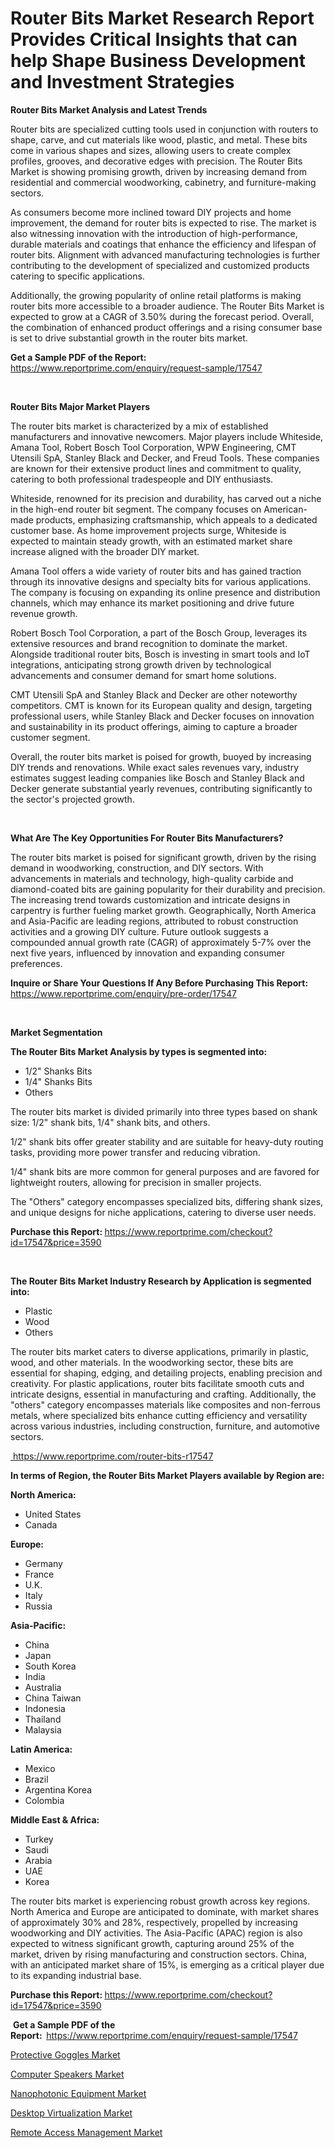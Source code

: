<p><h1>Router Bits Market Research Report Provides Critical Insights that can help Shape Business Development and Investment Strategies</h1></p><p><strong>Router Bits Market Analysis and Latest Trends</strong></p>
<p><p>Router bits are specialized cutting tools used in conjunction with routers to shape, carve, and cut materials like wood, plastic, and metal. These bits come in various shapes and sizes, allowing users to create complex profiles, grooves, and decorative edges with precision. The Router Bits Market is showing promising growth, driven by increasing demand from residential and commercial woodworking, cabinetry, and furniture-making sectors.</p><p>As consumers become more inclined toward DIY projects and home improvement, the demand for router bits is expected to rise. The market is also witnessing innovation with the introduction of high-performance, durable materials and coatings that enhance the efficiency and lifespan of router bits. Alignment with advanced manufacturing technologies is further contributing to the development of specialized and customized products catering to specific applications.</p><p>Additionally, the growing popularity of online retail platforms is making router bits more accessible to a broader audience. The Router Bits Market is expected to grow at a CAGR of 3.50% during the forecast period. Overall, the combination of enhanced product offerings and a rising consumer base is set to drive substantial growth in the router bits market.</p></p>
<p><strong>Get a Sample PDF of the Report:&nbsp;</strong> <a href="https://www.reportprime.com/enquiry/request-sample/17547?utm_campaign=1094&utm_medium=2&utm_source=Github&utm_content=ia&utm_term=19112024&utm_id=router-bits">https://www.reportprime.com/enquiry/request-sample/17547</a></p>
<p>&nbsp;</p>
<p><strong>Router Bits Major Market Players</strong></p>
<p><p>The router bits market is characterized by a mix of established manufacturers and innovative newcomers. Major players include Whiteside, Amana Tool, Robert Bosch Tool Corporation, WPW Engineering, CMT Utensili SpA, Stanley Black and Decker, and Freud Tools. These companies are known for their extensive product lines and commitment to quality, catering to both professional tradespeople and DIY enthusiasts.</p><p>Whiteside, renowned for its precision and durability, has carved out a niche in the high-end router bit segment. The company focuses on American-made products, emphasizing craftsmanship, which appeals to a dedicated customer base. As home improvement projects surge, Whiteside is expected to maintain steady growth, with an estimated market share increase aligned with the broader DIY market.</p><p>Amana Tool offers a wide variety of router bits and has gained traction through its innovative designs and specialty bits for various applications. The company is focusing on expanding its online presence and distribution channels, which may enhance its market positioning and drive future revenue growth.</p><p>Robert Bosch Tool Corporation, a part of the Bosch Group, leverages its extensive resources and brand recognition to dominate the market. Alongside traditional router bits, Bosch is investing in smart tools and IoT integrations, anticipating strong growth driven by technological advancements and consumer demand for smart home solutions.</p><p>CMT Utensili SpA and Stanley Black and Decker are other noteworthy competitors. CMT is known for its European quality and design, targeting professional users, while Stanley Black and Decker focuses on innovation and sustainability in its product offerings, aiming to capture a broader customer segment.</p><p>Overall, the router bits market is poised for growth, buoyed by increasing DIY trends and renovations. While exact sales revenues vary, industry estimates suggest leading companies like Bosch and Stanley Black and Decker generate substantial yearly revenues, contributing significantly to the sector's projected growth.</p></p>
<p>&nbsp;</p>
<p><strong>What Are The Key Opportunities For Router Bits Manufacturers?</strong></p>
<p><p>The router bits market is poised for significant growth, driven by the rising demand in woodworking, construction, and DIY sectors. With advancements in materials and technology, high-quality carbide and diamond-coated bits are gaining popularity for their durability and precision. The increasing trend towards customization and intricate designs in carpentry is further fueling market growth. Geographically, North America and Asia-Pacific are leading regions, attributed to robust construction activities and a growing DIY culture. Future outlook suggests a compounded annual growth rate (CAGR) of approximately 5-7% over the next five years, influenced by innovation and expanding consumer preferences.</p></p>
<p><strong>Inquire or Share Your Questions If Any Before Purchasing This Report:</strong> <a href="https://www.reportprime.com/enquiry/pre-order/17547?utm_campaign=1094&utm_medium=2&utm_source=Github&utm_content=ia&utm_term=19112024&utm_id=router-bits">https://www.reportprime.com/enquiry/pre-order/17547</a></p>
<p>&nbsp;</p>
<p><strong>Market Segmentation</strong></p>
<p><strong>The Router Bits Market Analysis by types is segmented into:</strong></p>
<p><ul><li>1/2" Shanks Bits</li><li>1/4" Shanks Bits</li><li>Others</li></ul></p>
<p><p>The router bits market is divided primarily into three types based on shank size: 1/2" shank bits, 1/4" shank bits, and others. </p><p>1/2" shank bits offer greater stability and are suitable for heavy-duty routing tasks, providing more power transfer and reducing vibration. </p><p>1/4" shank bits are more common for general purposes and are favored for lightweight routers, allowing for precision in smaller projects. </p><p>The "Others" category encompasses specialized bits, differing shank sizes, and unique designs for niche applications, catering to diverse user needs.</p></p>
<p><strong>Purchase this Report:&nbsp;</strong><a href="https://www.reportprime.com/checkout?id=17547&price=3590&utm_campaign=1094&utm_medium=2&utm_source=Github&utm_content=ia&utm_term=19112024&utm_id=router-bits">https://www.reportprime.com/checkout?id=17547&price=3590</a></p>
<p>&nbsp;</p>
<p><strong>The Router Bits Market Industry Research by Application is segmented into:</strong></p>
<p><ul><li>Plastic</li><li>Wood</li><li>Others</li></ul></p>
<p><p>The router bits market caters to diverse applications, primarily in plastic, wood, and other materials. In the woodworking sector, these bits are essential for shaping, edging, and detailing projects, enabling precision and creativity. For plastic applications, router bits facilitate smooth cuts and intricate designs, essential in manufacturing and crafting. Additionally, the "others" category encompasses materials like composites and non-ferrous metals, where specialized bits enhance cutting efficiency and versatility across various industries, including construction, furniture, and automotive sectors.</p></p>
<p><a href="https://www.reportprime.com/router-bits-r17547?utm_campaign=1094&utm_medium=2&utm_source=Github&utm_content=ia&utm_term=19112024&utm_id=router-bits">&nbsp;https://www.reportprime.com/router-bits-r17547</a></p>
<p><strong>In terms of Region, the Router Bits Market Players available by Region are:</strong></p>
<p>
    <p> <strong> North America: </strong>
        <ul>
            <li>United States</li>
            <li>Canada</li>
        </ul>
        </p> 
    <p> <strong> Europe: </strong>
        <ul>
            <li>Germany</li>
            <li>France</li>
            <li>U.K.</li>
            <li>Italy</li>
            <li>Russia</li>
        </ul>
        </p> 
    <p> <strong> Asia-Pacific: </strong>
        <ul>
            <li>China</li>
            <li>Japan</li>
            <li>South Korea</li>
            <li>India</li>
            <li>Australia</li>
            <li>China Taiwan</li>
            <li>Indonesia</li>
            <li>Thailand</li>
            <li>Malaysia</li>
        </ul>
        </p> 
    <p> <strong> Latin America: </strong>
        <ul>
            <li>Mexico</li>
            <li>Brazil</li>
            <li>Argentina Korea</li>
            <li>Colombia</li>
        </ul>
        </p> 
    <p> <strong> Middle East & Africa: </strong>
        <ul>
            <li>Turkey</li>
            <li>Saudi</li>
            <li>Arabia</li>
            <li>UAE</li>
            <li>Korea</li>
        </ul>
    </p>
    </p>
<p><p>The router bits market is experiencing robust growth across key regions. North America and Europe are anticipated to dominate, with market shares of approximately 30% and 28%, respectively, propelled by increasing woodworking and DIY activities. The Asia-Pacific (APAC) region is also expected to witness significant growth, capturing around 25% of the market, driven by rising manufacturing and construction sectors. China, with an anticipated market share of 15%, is emerging as a critical player due to its expanding industrial base.</p></p>
<p><strong>Purchase this Report: </strong><a href="https://www.reportprime.com/checkout?id=17547&price=3590&utm_campaign=1094&utm_medium=2&utm_source=Github&utm_content=ia&utm_term=19112024&utm_id=router-bits">https://www.reportprime.com/checkout?id=17547&price=3590</a></p>
<p>&nbsp;<strong>Get a Sample PDF of the Report:&nbsp;&nbsp;</strong><a href="https://www.reportprime.com/enquiry/request-sample/17547?utm_campaign=1094&utm_medium=2&utm_source=Github&utm_content=ia&utm_term=19112024&utm_id=router-bits">https://www.reportprime.com/enquiry/request-sample/17547</a></p>
<p><strong></strong></p>
<p><p><a href="https://www.linkedin.com/pulse/protective-goggles-market-analysis-product-segmentation-xoyle?utm_campaign=1094&utm_medium=2&utm_source=Github&utm_content=ia&utm_term=19112024&utm_id=router-bits">Protective Goggles Market</a></p><p><a href="https://www.linkedin.com/pulse/thorough-scrutiny-computer-speakers-market-size-share-revenue-p821e?utm_campaign=1094&utm_medium=2&utm_source=Github&utm_content=ia&utm_term=19112024&utm_id=router-bits">Computer Speakers Market</a></p><p><a href="https://www.linkedin.com/pulse/nanophotonic-equipment-market-outlook-from-2024-2031-size-e9mbe?utm_campaign=1094&utm_medium=2&utm_source=Github&utm_content=ia&utm_term=19112024&utm_id=router-bits">Nanophotonic Equipment Market</a></p><p><a href="https://issuu.com/reportprime-2/docs/desktop-virtualization-market-size-_12f2bd84897b27?utm_campaign=1094&utm_medium=2&utm_source=Github&utm_content=ia&utm_term=19112024&utm_id=router-bits">Desktop Virtualization Market</a></p><p><a href="https://issuu.com/reportprime-2/docs/remote-access-management-market-siz_8c2ed13eedde73?utm_campaign=1094&utm_medium=2&utm_source=Github&utm_content=ia&utm_term=19112024&utm_id=router-bits">Remote Access Management Market</a></p></p>
